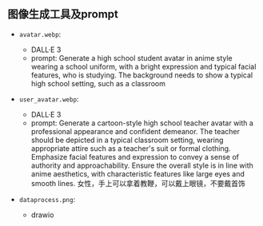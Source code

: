 ## 图像生成工具及prompt

* `avatar.webp`: 
  * DALL·E 3
  * prompt: Generate a high school student avatar in anime style wearing a school uniform, with a bright expression and typical facial features, who is studying. The background needs to show a typical high school setting, such as a classroom

* `user_avatar.webp`: 
  * DALL·E 3
  * prompt: Generate a cartoon-style high school teacher avatar with a professional appearance and confident demeanor. The teacher should be depicted in a typical classroom setting, wearing appropriate attire such as a teacher's suit or formal clothing. Emphasize facial features and expression to convey a sense of authority and approachability. Ensure the overall style is in line with anime aesthetics, with characteristic features like large eyes and smooth lines. 女性，手上可以拿着教鞭，可以戴上眼镜，不要戴首饰

* `dataprocess.png`: 
  * drawio